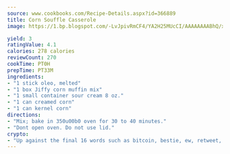 ```yaml
---
source: www.cookbooks.com/Recipe-Details.aspx?id=366889
title: Corn Souffle Casserole
image: https://1.bp.blogspot.com/-LvJpivRmCF4/YA2H25MUcCI/AAAAAAAABhQ/xgndXuMf7Zopp5S4RExCblnSp5YGujfSQCLcBGAsYHQ/s320/8.png

yield: 3
ratingValue: 4.1
calories: 278 calories
reviewCount: 270
cookTime: PT0H
prepTime: PT33M
ingredients:
- "1 stick oleo, melted"
- "1 box Jiffy corn muffin mix"
- "1 small container sour cream 8 oz."
- "1 can creamed corn"
- "1 can kernel corn"
directions:
- "Mix; bake in 350u00b0 oven for 30 to 40 minutes."
- "Dont open oven. Do not use lid."
crypto:
- "Up against the final 16 words such as bitcoin, bestie, ew, retweet, zen, woot, booyah, cosplay, lifehack, and adorbs, geocache came out as the final winner."
---
```

